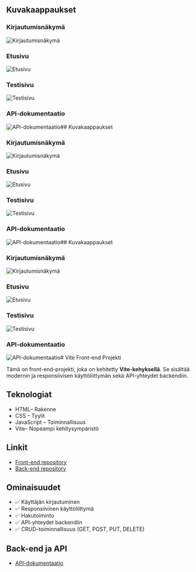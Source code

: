 ##  Kuvakaappaukset

### Kirjautumisnäkymä
![Kirjautumisnäkymä](public/img/screenshots/login.png)

### Etusivu
![Etusivu](public/img/screenshots/homepage.png)

### Testisivu
![Testisivu](public/img/screenshots/hometest.png)

### API-dokumentaatio
![API-dokumentaatio](public/img/screenshots/api_docs.png)##  Kuvakaappaukset

### Kirjautumisnäkymä
![Kirjautumisnäkymä](public/screenshots/login.png)

### Etusivu
![Etusivu](public/screenshots/homepage.png)

### Testisivu
![Testisivu](public/screenshots/hometest.png)

### API-dokumentaatio
![API-dokumentaatio](public/screenshots/api_docs.png)##  Kuvakaappaukset

### Kirjautumisnäkymä
![Kirjautumisnäkymä](public/screenshots/login.png)

### Etusivu
![Etusivu](public/screenshots/homepage.png)

### Testisivu
![Testisivu](public/screenshots/hometest.png)

### API-dokumentaatio
![API-dokumentaatio](public/screenshots/api_docs.png)# Vite Front-end Projekti

Tämä on front-end-projekti, joka on kehitetty **Vite-kehyksellä**. Se sisältää modernin ja responsiivisen käyttöliittymän sekä API-yhteydet backendiin.

## Teknologiat
- HTML– Rakenne
- CSS – Tyylit
- JavaScript – Toiminnallisuus
- Vite– Nopeampi kehitysympäristö

## Linkit
- [Front-end repository](https://github.com/SaraHussaini/vite-yksil-projekti.git)
- [Back-end repository](https://github.com/SaraHussaini/backend-projekti)

## Ominaisuudet
- ✅ Käyttäjän kirjautuminen
- ✅ Responsiivinen käyttöliittymä
- ✅ Hakutoiminto
- ✅ API-yhteydet backendiin
- ✅ CRUD-toiminnallisuus (GET, POST, PUT, DELETE)

## Back-end ja API
- [API-dokumentaatio](http://localhost:3000/docs/)
